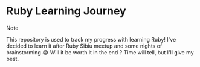 # Ruby Learning Journey
> [!NOTE]
> This repository is used to track my progress with learning Ruby!
> I've decided to learn it after Ruby Sibiu meetup and some nights of brainstorming 😂
> Will it be worth it in the end ? Time will tell, but I'll give my best.

